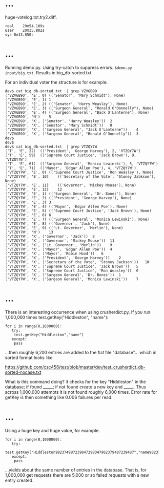 # ...

huge-votelog.txt.try2.diff.

```
real	20m54.109s
user	20m35.802s
sys	0m13.850s
```

# ...

Running demo.py. Using try-catch to suppress errors. ```$demo.py input/big.txt```. Results in big_db-sorted.txt.

For an individual voter the structure is for example:

```
dev$ cat big_db-sorted.txt  | grep VZVGB9O
('VZVGB9O', 'E', 0)	(('Senator', 'Mary Schmidt'), None)
('VZVGB9O', 'E', 1)	1
('VZVGB9O', 'E', 2)	(('Senator', 'Harry Weasley'), None)
('VZVGB9O', 'E', 3)	(('Surgeon General', "Ronald O'Donnelly"), None)
('VZVGB9O', 'E', 4)	(('Surgeon General', "Back O'Lanterne"), None)
('VZVGB9O', 'N')	5
('VZVGB9O', 'X', ('Senator', 'Harry Weasley'))	2
('VZVGB9O', 'X', ('Senator', 'Mary Schmidt'))	0
('VZVGB9O', 'X', ('Surgeon General', "Jack O'Lanterne"))	4
('VZVGB9O', 'X', ('Surgeon General', "Ronald O'Donnelly"))	3
dev$
dev$
dev$ cat big_db-sorted.txt  | grep VTZQY7W
('T', 'E', 22)	(('President', 'George Harvey'), 2, 'VTZQY7W')
('T', 'E', 59)	(('Supreme Court Justice', 'Jack Brown'), 9, 'VTZQY7W')
('T', 'E', 61)	(('Surgeon General', 'Monica Lewinski'), 5, 'VTZQY7W')
('T', 'E', 71)	(('Mayor', 'Edgar Allen Poe'), 4, 'VTZQY7W')
('VTZQY7W', 'E', 0)	(('Supreme Court Justice', 'Ron Weásley'), None)
('VTZQY7W', 'E', 10)	(('Secretary of the Vote', 'Stoney Jabkson'), None)
('VTZQY7W', 'E', 11)	(('Governor', 'Mickey Mouse'), None)
('VTZQY7W', 'E', 12)	12
('VTZQY7W', 'E', 1)	(('Surgeon General', 'Dr. Bones'), None)
('VTZQY7W', 'E', 2)	(('President', 'George Harvey'), None)
('VTZQY7W', 'E', 3)	3
('VTZQY7W', 'E', 4)	(('Mayor', 'Edgar Allen Poe'), None)
('VTZQY7W', 'E', 5)	(('Supreme Court Justice', 'Jack Brown'), None)
('VTZQY7W', 'E', 6)	6
('VTZQY7W', 'E', 7)	(('Surgeon General', 'Monica Lewinski'), None)
('VTZQY7W', 'E', 8)	(('Governor', 'Jack'), None)
('VTZQY7W', 'E', 9)	(('Lt. Governor', 'Merlin'), None)
('VTZQY7W', 'N')	13
('VTZQY7W', 'X', ('Governor', 'Jack'))	8
('VTZQY7W', 'X', ('Governor', 'Mickey Mouse'))	11
('VTZQY7W', 'X', ('Lt. Governor', 'Merlin'))	9
('VTZQY7W', 'X', ('Mayor', 'Edgar Allen Poe'))	4
('VTZQY7W', 'X', ('Mayor', 'Robin Hood'))	6
('VTZQY7W', 'X', ('President', 'George Harvey'))	2
('VTZQY7W', 'X', ('Secretary of the Vote', 'Stoney Jackson'))	10
('VTZQY7W', 'X', ('Supreme Court Justice', 'Jack Brown'))	5
('VTZQY7W', 'X', ('Supreme Court Justice', 'Ron Weasley'))	0
('VTZQY7W', 'X', ('Surgeon General', 'Dr. Bones'))	1
('VTZQY7W', 'X', ('Surgeon General', 'Monica Lewinski'))	7
```

# ...

There is an interesting occurrence when using crusherdict.py. If you run 1,000,000 times test.getKey("Hiddleston", "name"):

```
for i in range(0,1000000):
   try:
    test.getKey("Hiddleston","name")
   except:
    pass
```

...then roughly 6,200 entries are added to the flat file "database"... which in sorted format looks like 

https://github.com/csc456/test/blob/master/dev/test_crusherdict_db-sorted-nocase.txt

What is this command doing? It checks for the key "Hiddleston" in the database; if found _____; if not found create a new key and _____. Thus across 1,000,000 attempts it is not found roughly 6,000 times. Error rate for getKey is then something like 0.006 failures per read.

# ...

Using a huge key and huge value, for example:

```
for i in range(0,1000000):
   try:
    test.getKey("Hiddleston982374987239847298347982379487239487","name982374092374092740923740923740927304239847")
   except:
    pass
```

...yields about the same number of entries in the database. That is, for 1,000,000 get requests there are 5,000 or so failed requests with a new entry created.

